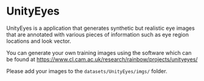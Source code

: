 # UnityEyes

UnityEyes is a application that generates synthetic but realistic eye images that are 
 annotated with various pieces of information such as eye region locations and look vector. 
 
You can generate your own training images using the software which can be found at https://www.cl.cam.ac.uk/research/rainbow/projects/unityeyes/

Please add your images to the `datasets/UnityEyes/imgs/` folder.
